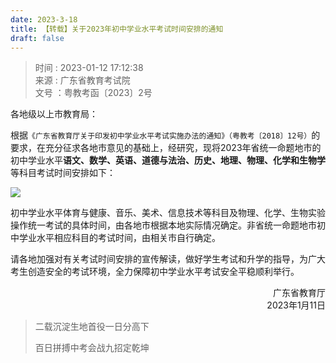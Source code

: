 ```yaml
---
date: 2023-3-18
title: 【转载】关于2023年初中学业水平考试时间安排的通知
draft: false
---
```


>时间 : 2023-01-12 17:12:38 <br>
>来源 : 广东省教育考试院 <br>
>文号 ：粤教考函〔2023〕2号

各地级以上市教育局：

根据`《广东省教育厅关于印发初中学业水平考试实施办法的通知》（粤教考〔2018〕12号）`的要求，在充分征求各地市意见的基础上，经研究，现将2023年省统一命题地市的初中学业水平**语文、数学、英语、道德与法治、历史、地理、物理、化学和生物学**等科目考试时间安排如下：

![](<https://eea.gd.gov.cn/img/0/979/979440/4080537.png>)

初中学业水平体育与健康、音乐、美术、信息技术等科目及物理、化学、生物实验操作统一考试的具体时间，由各地市根据本地实际情况确定。非省统一命题地市初中学业水平相应科目的考试时间，由相关市自行确定。

请各地加强对有关考试时间安排的宣传解读，做好学生考试和升学的指导，为广大考生创造安全的考试环境，全力保障初中学业水平考试安全平稳顺利举行。

<span style="display:block;text-align:right;">广东省教育厅</span> 
<span style="display:block;text-align:right;">2023年1月11日</span>

>二载沉淀生地首役一日分高下
>
>百日拼搏中考会战九招定乾坤
